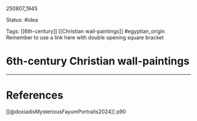 
250807_1945

Status: #idea

Tags: [[6th-century]] [[Christian wall-paintings]] #egyptian_origin
Remember to use a link here with double opening square bracket
# 6th-century Christian wall-paintings



---
# References
[[@doxiadisMysteriousFayumPortraits2024]]
p90